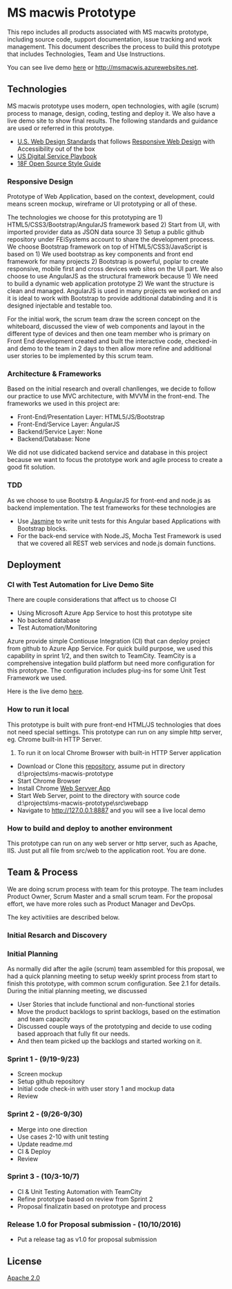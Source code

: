# MS macwis Prototype
This repo includes all products associated with MS macwits prototype, including source code, support documentation, issue tracking and work management.
This document describes the process to build this prototype that includes Technologies, Team and Use Instructions.

You can see live demo [here](http://msmacwis.azurewebsites.net) or http://msmacwis.azurewebsites.net.

## Technologies
MS macwis prototype uses modern, open technologies, with agile (scrum) process to manage, design, coding, testing and deploy it. We also have a live demo site to show final results.
The following standards and guidance are used or referred in this prototype.
- [U.S. Web Design Standards](https://standards.usa.gov/) that follows [Responsive Web Design](https://en.wikipedia.org/wiki/Responsive_web_design) with Accessibility out of the box
- [US Digital Service Playbook](https://playbook.cio.gov/)
- [18F Open Source Style Guide](https://pages.18f.gov/open-source-guide/)

### Responsive Design

Prototype of Web Application, based on the context, development, could means screen mockup, wireframe or UI prototyping or all of these. 

The technologies we choose for this prototyping are 1) HTML5/CSS3/Bootstrap/AngularJS framework based 2) Start from UI, with imported provider data as JSON data source 3) Setup a public github repository under FEiSystems account to share the development process.
We choose Bootstrap framework on top of HTML5/CSS3/JavaScript is based on 1) We used bootstrap as key components and front end framework for many projects 2) Bootstrap is powerful, poplar to create responsive, mobile first and cross devices web sites on the UI part.
We also choose to use AngularJS as the structural framework because 1) We need to build a dynamic web application prototype 2) We want the structure is clean and managed. AngularJS is used in many projects we worked on and it is ideal to work with Bootstrap to provide additional databinding and it is designed injectable and testable too. 

For the initial work, the scrum team draw the screen concept on the whiteboard, discussed the view of web components and layout in the different type of devices and then one team member who is primary on Front End development created and built the interactive code, checked-in and demo to the team in 2 days to then allow more refine and additional user stories to be implemented by this scrum team.

### Architecture & Frameworks

Based on the initial research and overall chanllenges, we decide to follow our practice to use MVC architecture, with MVVM in the front-end.
The frameworks we used in this project are:
- Front-End/Presentation Layer: HTML5/JS/Bootstrap 
- Front-End/Service Layer: AngularJS
- Backend/Service Layer: None
- Backend/Database: None

We did not use didicated backend service and database in this project because we want to focus the prototype work and agile process to create a good fit solution.


### TDD
As we choose to use Bootstrp & AngularJS for front-end and node.js as backend implementation. The test frameworks for these technologies are
- Use [Jasmine](http://jasmine.github.io/) to write unit tests for this Angular based Applications with Bootstrap blocks.
- For the back-end service with Node.JS, Mocha Test Framework is used that we covered all REST web services and node.js domain functions.

## Deployment

### CI with Test Automation for Live Demo Site
There are couple considerations that affect us to choose CI
- Using Microsoft Azure App Service to host this prototype site
- No backend database
- Test Automation/Monitoring

Azure provide simple Contiouse Integration (CI) that can deploy project from github to Azure App Service. For quick build purpose, we used this capability in sprint 1/2, and then switch to TeamCity.
TeamCity is a comprehensive integation build platform but need more configuration for this prototype. The configuration includes plug-ins for some Unit Test Framework we used.

Here is the live demo [here](http://msmacwis.azurewebsites.net).

### How to run it local
This prototype is built with pure front-end HTML/JS technologies that does not need special settings. This prototype can run on any simple http server, eg. Chrome built-in HTTP Server.
1. To run it on local Chrome Browser with built-in HTTP Server application
- Download or Clone this [repository](https://github.com/FEISystems/ms-macwis-prototype/), assume put in directory d:\projects\ms-macwis-prototype
- Start Chrome Browser
- Install Chrome [Web Servver App](https://chrome.google.com/webstore/detail/web-server-for-chrome/ofhbbkphhbklhfoeikjpcbhemlocgigb?hl=en)
- Start Web Server, point to the directory with source code d:\projects\ms-macwis-prototype\src\webapp
- Navigate to http://127.0.0.1:8887 and you will see a live local demo

### How to build and deploy to another environment
This prototype can run on any web server or http server, such as Apache, IIS. Just put all file from src/web to the application root. You are done.


## Team & Process
We are doing scrum process with team for this protoype. The team includes Product Owner, Scrum Master and a small scrum team. 
For the proposal effort, we have more roles such as Product Manager and DevOps.

The key activitiies are described below.

### Initial Resarch and Discovery

### Initial Planning
As normally did after the agile (scrum) team assembled for this proposal, we had a quick planning meeting to setup weekly sprint process from start to finish this prototype, with common scrum configuration. See 2.1 for details.
During the initial planning meeting, we discussed 
- User Stories that include functional and non-functional stories 
- Move the product backlogs to sprint backlogs, based on the estimation and team capacity 
- Discussed couple ways of the prototyping and decide to use coding based approach that fully fit our needs. 
- And then team picked up the backlogs and started working on it.

### Sprint 1 - (9/19-9/23)
- Screen mockup
- Setup github repository
- Initial code check-in with user story 1 and mockup data
- Review

### Sprint 2 - (9/26-9/30)
- Merge into one direction
- Use cases 2-10 with unit testing
- Update readme.md 
- CI & Deploy
- Review

### Sprint 3 - (10/3-10/7)
- CI & Unit Testing Automation with TeamCity
- Refine prototype based on review from Sprint 2
- Proposal finalizatin based on prototype and process

### Release 1.0 for Proposal submission - (10/10/2016)
- Put a release tag as v1.0 for proposal submission

## License
[Apache 2.0](https://www.apache.org/licenses/LICENSE-2.0)